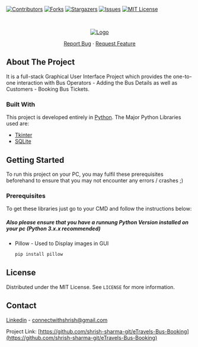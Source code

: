 [![Contributors][contributors-shield]][contributors-url] [![Forks][forks-shield]][forks-url] [![Stargazers][stars-shield]][stars-url] [![Issues][issues-shield]][issues-url] [![MIT License][license-shield]][license-url]

<!-- PROJECT LOGO -->
<br />
<p align="center">
  <a href="https://github.com/othneildrew/Best-README-Template">
    <img src="https://i.ibb.co/7NRpb1r/Py-Tk-Project-Cover.png" alt="Logo">
  </a>

<!--<h3 align="center">Best-README-Template</h3> -->

  <p align="center">
    <a href="https://github.com/shrish-sharma-git/eTravels-Bus-Booking/issues">Report Bug</a>
    ·
    <a href="https://github.com/shrish-sharma-git/eTravels-Bus-Booking/issues">Request Feature</a>
  </p>
</p>

<!-- ABOUT THE PROJECT -->
## About The Project
It is a full-stack Graphical User Interface Project which provides the one-to-one interaction with Bus Operators - Adding the Bus Details as well as Customers - Booking Bus Tickets.


### Built With
This project is developed entirely in [Python](https://www.python.org/). The Major Python Libraries used are:
* [Tkinter](https://docs.python.org/3/library/tkinter.html)
* [SQLite](https://www.sqlite.org/index.html)


<!-- GETTING STARTED -->
## Getting Started

To run this project on your PC, you may fulfil these prerequisites beforehand to ensure that you may not encounter any errors / crashes ;)

### Prerequisites

To get these libraries just go to your CMD and follow the instructions below:
#####  Also please ensure that you have a runnung Python Version installed on your pc (Python 3.x.x recommended)
* Pillow - Used to Display images in GUI
  ```sh
  pip install pillow
  ```

<!-- LICENSE -->
## License
Distributed under the MIT License. See `LICENSE` for more information.

<!-- CONTACT -->
## Contact

[Linkedin](https://www.linkedin.com/in/shrish-sharma) - connectwithshrish@gmail.com

Project Link: [https://github.com/shrish-sharma-git/eTravels-Bus-Booking](https://github.com/shrish-sharma-git/eTravels-Bus-Booking)

<!-- MARKDOWN LINKS & IMAGES -->
<!-- https://www.markdownguide.org/basic-syntax/#reference-style-links -->
[contributors-shield]: https://img.shields.io/github/contributors/shrish-sharma-git/eTravels-Bus-Booking.svg?style=for-the-badge
[contributors-url]: https://github.com/shrish-sharma-git/eTravels-Bus-Booking/graphs/contributors
[forks-shield]: https://img.shields.io/github/forks/shrish-sharma-git/eTravels-Bus-Booking.svg?style=for-the-badge
[forks-url]: https://github.com/shrish-sharma-git/eTravels-Bus-Booking/network/members
[stars-shield]: https://img.shields.io/github/stars/shrish-sharma-git/eTravels-Bus-Booking.svg?style=for-the-badge
[stars-url]: https://github.com/shrish-sharma-git/eTravels-Bus-Booking/stargazers
[issues-shield]: https://img.shields.io/github/issues/shrish-sharma-git/eTravels-Bus-Booking.svg?style=for-the-badge
[issues-url]: https://github.com/shrish-sharma-git/eTravels-Bus-Booking/issues
[license-shield]: https://img.shields.io/github/license/shrish-sharma-git/eTravels-Bus-Booking.svg?style=for-the-badge
[license-url]: https://github.com/shrish-sharma-git/eTravels-Bus-Booking/blob/main/LICENSE
